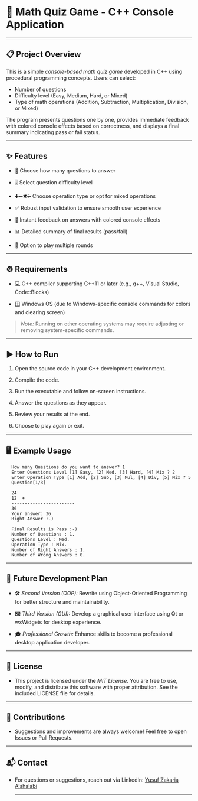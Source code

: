    # 🎲 Math Quiz Game - C++ Console Application

   --- 

   ## 📋 Project Overview

   This is a simple *console-based math quiz game* developed in C++ using procedural programming concepts. Users can select:

   - Number of questions 
   - Difficulty level (Easy, Medium, Hard, or Mixed) 
   - Type of math operations (Addition, Subtraction, Multiplication, Division, or Mixed) 

   The program presents questions one by one, provides immediate feedback with colored console effects based on correctness, and displays a final summary indicating pass or fail status.

   --- 

   ## ✨ Features 

   - 🔢 Choose how many questions to answer 

   - 🎚 Select question difficulty level 

   - ➕➖✖➗ Choose operation type or opt for mixed operations 

   - ✅ Robust input validation to ensure smooth user experience 

   - 🎯 Instant feedback on answers with colored console effects 

   - 📊 Detailed summary of final results (pass/fail) 

   - 🔄 Option to play multiple rounds 

   --- 

   ## ⚙ Requirements 

   - 💻 C++ compiler supporting C++11 or later (e.g., g++, Visual Studio, Code::Blocks) 

   - 🪟 Windows OS (due to Windows-specific console commands for colors and clearing screen) 

   > *Note:* Running on other operating systems may require adjusting or removing system-specific commands. 
   
   --- 

   ## ▶ How to Run

   1. Open the source code in your C++ development environment. 

   2. Compile the code. 

   3. Run the executable and follow on-screen instructions. 

   4. Answer the questions as they appear. 

   5. Review your results at the end. 

   6. Choose to play again or exit. 

   --- 

   ## 🖥 Example Usage 
   
   

      How many Questions do you want to answer? 1 
      Enter Questions Level [1] Easy, [2] Med, [3] Hard, [4] Mix ? 2 
      Enter Operation Type [1] Add, [2] Sub, [3] Mul, [4] Div, [5] Mix ? 5
      Question[1/3]

      24
      12  +
      ------------------------
      36
      Your answer: 36
      Right Answer :-)
      
      Final Results is Pass :-) 
      Number of Questions : 1.
      Questions Level : Med. 
      Operation Type : Mix.
      Number of Right Answers : 1.
      Number of Wrong Answers : 0.
 
   --- 
   
   ## 🚀 Future Development Plan 

   - 🛠 *Second Version (OOP):* Rewrite using Object-Oriented Programming for better structure and maintainability.

   - 🖼 *Third Version (GUI):* Develop a graphical user interface using Qt or wxWidgets for desktop experience. 

   - 🎓 *Professional Growth:* Enhance skills to become a professional desktop application developer.

   ---

   ## 📄 License

   - This project is licensed under the *MIT License*. You are free to use, modify, and distribute this software with proper attribution. See the included LICENSE file for details. 

   ---

   ## 🤝 Contributions

   - Suggestions and improvements are always welcome! Feel free to open Issues or Pull Requests. 

   ---

   ## 📬 Contact

-  For questions or suggestions, reach out via LinkedIn: [Yusuf Zakaria Alshalabi](https://www.linkedin.com/in/yusuf-zakaria-alshalabi/) 

   ---